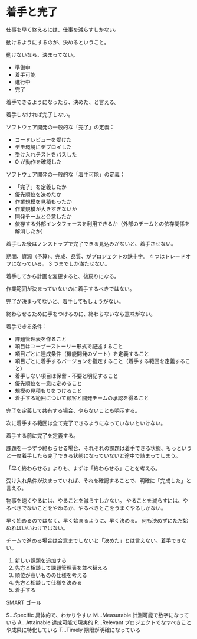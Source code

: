 # 着手と完了

仕事を早く終えるには、仕事を減らすしかない。

動けるようにするのが、決めるということ。

動けないなら、決まってない。

- 準備中
- 着手可能
- 進行中
- 完了

着手できるようになったら、決めた、と言える。

着手しなければ完了しない。

ソフトウェア開発の一般的な「完了」の定義：

- コードレビューを受けた
- デモ環境にデプロイした
- 受け入れテストをパスした
- O が動作を確認した

ソフトウェア開発の一般的な「着手可能」の定義：

- 「完了」を定義したか
- 優先順位を決めたか
- 作業規模を見積もったか
- 作業規模が大きすぎないか
- 開発チームと合意したか
- 依存する外部インタフェースを利用できるか（外部のチームとの依存関係を解消したか）

着手した後はノンストップで完了できる見込みがないと、着手させない。

期間、資源（予算）、完成、品質、がプロジェクトの鉄十字。
4 つはトレードオフになっている。
3 つまでしか満たせない。

着手してから計画を変更すると、後戻りになる。

作業範囲が決まっていないのに着手するべきではない。

完了が決まってないと、着手してもしょうがない。

終わらせるために手をつけるのに、終わらないなら意味がない。

着手できる条件：

- 課題管理表を作ること
- 項目はユーザーストーリー形式で記述すること
- 項目ごとに達成条件（機能開発のゲート）を定義すること
- 項目ごとに着手するバージョンを指定すること（着手する範囲を定義すること）
- 着手しない項目は保留・不要と明記すること
- 優先順位を一意に定めること
- 規模の見積もりをつけること
- 着手する範囲について顧客と開発チームの承認を得ること

完了を定義して共有する場合、やらないことも明示する。

次に着手する範囲は全て完了できるようになっていないといけない。

着手する前に完了を定義する。

課題を一つずつ終わらせる場合、それぞれの課題は着手できる状態、もっというと一度着手したら完了できる状態になっていないと途中で詰まってしまう。

「早く終わらせる」よりも、まずは「終わらせる」ことを考える。

受け入れ条件が決まっていれば、それを確認することで、明確に「完成した」と言える。

物事を速くやるには、やることを減らすしかない。
やることを減らすには、やるべきでないことをやめるか、やるべきとこをうまくやるしかない。

早く始めるのではなく、早く始まるように、早く決める。
何も決めずにただ始めればいいわけではない。

チームで進める場合は合意までしないと「決めた」とは言えない。着手できない。

1. 新しい課題を追加する
2. 先方と相談して課題管理表を並べ替える
3. 順位が高いものの仕様を考える
4. 先方と相談して仕様を決める
5. 着手する

SMART ゴール

S…Specific 具体的で、わかりやすい
M…Measurable 計測可能で数字になっている
A…Attainable 達成可能で現実的
R…Relevant プロジェクトでなすべきことや成果に特化している
T…Timely 期限が明確になっている
